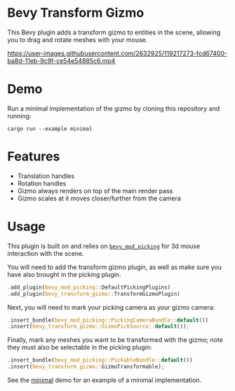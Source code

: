 # Bevy Transform Gizmo

This Bevy plugin adds a transform gizmo to entities in the scene, allowing you to drag and rotate meshes with your mouse.

https://user-images.githubusercontent.com/2632925/119217273-fcd67400-ba8d-11eb-9c9f-ce54e54885c6.mp4

# Demo

Run a minimal implementation of the gizmo by cloning this repository and running:

```shell
cargo run --example minimal
```

# Features

* Translation handles
* Rotation handles
* Gizmo always renders on top of the main render pass
* Gizmo scales at it moves closer/further from the camera

# Usage

This plugin is built on and relies on [`bevy_mod_picking`](https://github.com/aevyrie/bevy_mod_picking) for 3d mouse interaction with the scene. 

You will need to add the transform gizmo plugin, as well as make sure you have also brought in the picking plugin.

```rust
.add_plugin(bevy_mod_picking::DefaultPickingPlugins)
.add_plugin(bevy_transform_gizmo::TransformGizmoPlugin)
```

Next, you will need to mark your picking camera as your gizmo camera:

```rust
.insert_bundle(bevy_mod_picking::PickingCameraBundle::default())
.insert(bevy_transform_gizmo::GizmoPickSource::default());
```

Finally, mark any meshes you want to be transformed with the gizmo; note they must also be selectable in the picking plugin:

```rust
.insert_bundle(bevy_mod_picking::PickableBundle::default())
.insert(bevy_transform_gizmo::GizmoTransformable);
```

See the [minimal](examples/minimal.rs) demo for an example of a minimal implementation.
